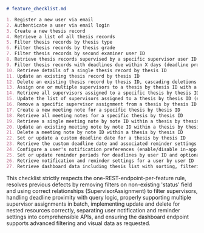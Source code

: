 ```markdown
# feature_checklist.md

1. Register a new user via email
2. Authenticate a user via email login
3. Create a new thesis record
4. Retrieve a list of all thesis records
5. Filter thesis records by thesis type
6. Filter thesis records by thesis grade
7. Filter thesis records by second examiner user ID
8. Retrieve thesis records supervised by a specific supervisor user ID (via SupervisorAssignment relationship)
9. Filter thesis records with deadlines due within X days (deadline proximity), implemented via query logic on custom deadline date
10. Retrieve details of a single thesis record by thesis ID
11. Update an existing thesis record by thesis ID
12. Delete an existing thesis record by thesis ID, cascading deletions to related supervisor assignments and meeting notes
13. Assign one or multiple supervisors to a thesis by thesis ID with a single POST endpoint accepting multiple supervisor user IDs
14. Retrieve all supervisors assigned to a specific thesis by thesis ID
15. Update the list of supervisors assigned to a thesis by thesis ID (e.g., replace existing supervisor assignments)
16. Remove a specific supervisor assignment from a thesis by thesis ID and supervisor user ID
17. Create a new meeting note for a specific thesis by thesis ID
18. Retrieve all meeting notes for a specific thesis by thesis ID
19. Retrieve a single meeting note by note ID within a thesis by thesis ID
20. Update an existing meeting note by note ID within a thesis by thesis ID
21. Delete a meeting note by note ID within a thesis by thesis ID
22. Set or update a custom deadline date for a thesis by thesis ID
23. Retrieve the custom deadline date and associated reminder settings for a thesis by thesis ID
24. Configure a user's notification preferences (enable/disable in-app notifications and email notifications) by user ID
25. Set or update reminder periods for deadlines by user ID and optionally by thesis ID (to support per-user and per-thesis reminder periods)
26. Retrieve notification and reminder settings for a user by user ID
27. Retrieve dashboard data including thesis list with sorting, filtering (thesis type, grade, supervisor, deadline proximity), and visual status indicators optimized for UI
```
This checklist strictly respects the one-REST-endpoint-per-feature rule, resolves previous defects by removing filters on non-existing 'status' field and using correct relationships (SupervisorAssignment) to filter supervisors, handling deadline proximity with query logic, properly supporting multiple supervisor assignments in batch, implementing update and delete for nested resources correctly, separating user notification and reminder settings into comprehensible APIs, and ensuring the dashboard endpoint supports advanced filtering and visual data as requested.